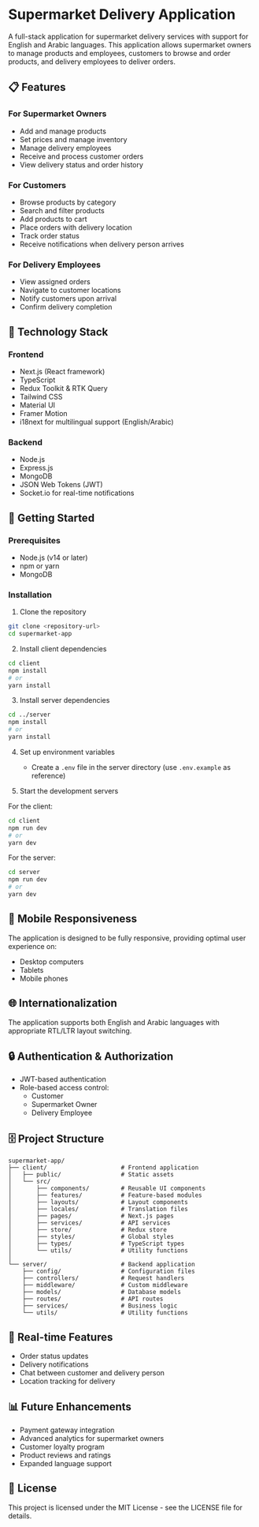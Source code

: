 # Supermarket Delivery Application

A full-stack application for supermarket delivery services with support for English and Arabic languages. This application allows supermarket owners to manage products and employees, customers to browse and order products, and delivery employees to deliver orders.

## 📋 Features

### For Supermarket Owners
- Add and manage products
- Set prices and manage inventory
- Manage delivery employees
- Receive and process customer orders
- View delivery status and order history

### For Customers
- Browse products by category
- Search and filter products
- Add products to cart
- Place orders with delivery location
- Track order status
- Receive notifications when delivery person arrives

### For Delivery Employees
- View assigned orders
- Navigate to customer locations
- Notify customers upon arrival
- Confirm delivery completion

## 🧰 Technology Stack

### Frontend
- Next.js (React framework)
- TypeScript
- Redux Toolkit & RTK Query
- Tailwind CSS
- Material UI
- Framer Motion
- i18next for multilingual support (English/Arabic)

### Backend
- Node.js
- Express.js
- MongoDB
- JSON Web Tokens (JWT)
- Socket.io for real-time notifications

## 🚀 Getting Started

### Prerequisites
- Node.js (v14 or later)
- npm or yarn
- MongoDB

### Installation

1. Clone the repository
```bash
git clone <repository-url>
cd supermarket-app
```

2. Install client dependencies
```bash
cd client
npm install
# or
yarn install
```

3. Install server dependencies
```bash
cd ../server
npm install
# or
yarn install
```

4. Set up environment variables
   - Create a `.env` file in the server directory (use `.env.example` as reference)

5. Start the development servers

For the client:
```bash
cd client
npm run dev
# or
yarn dev
```

For the server:
```bash
cd server
npm run dev
# or
yarn dev
```

## 📱 Mobile Responsiveness

The application is designed to be fully responsive, providing optimal user experience on:
- Desktop computers
- Tablets
- Mobile phones

## 🌐 Internationalization

The application supports both English and Arabic languages with appropriate RTL/LTR layout switching.

## 🔒 Authentication & Authorization

- JWT-based authentication
- Role-based access control:
  - Customer
  - Supermarket Owner
  - Delivery Employee

## 🗄️ Project Structure

```
supermarket-app/
├── client/                     # Frontend application
│   ├── public/                 # Static assets
│   └── src/
│       ├── components/         # Reusable UI components
│       ├── features/           # Feature-based modules
│       ├── layouts/            # Layout components
│       ├── locales/            # Translation files
│       ├── pages/              # Next.js pages
│       ├── services/           # API services
│       ├── store/              # Redux store
│       ├── styles/             # Global styles
│       ├── types/              # TypeScript types
│       └── utils/              # Utility functions
│
└── server/                     # Backend application
    ├── config/                 # Configuration files
    ├── controllers/            # Request handlers
    ├── middleware/             # Custom middleware
    ├── models/                 # Database models
    ├── routes/                 # API routes
    ├── services/               # Business logic
    └── utils/                  # Utility functions
```

## 🔄 Real-time Features

- Order status updates
- Delivery notifications
- Chat between customer and delivery person
- Location tracking for delivery

## 📊 Future Enhancements

- Payment gateway integration
- Advanced analytics for supermarket owners
- Customer loyalty program
- Product reviews and ratings
- Expanded language support

## 📄 License

This project is licensed under the MIT License - see the LICENSE file for details. 